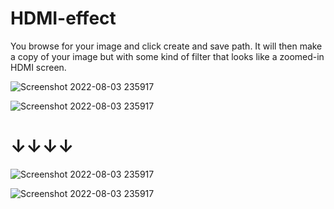 # HDMI-effect

You browse for your image and click create and save path. It will then make a copy of your image but with some kind of filter that looks like a zoomed-in HDMI screen.

![Screenshot 2022-08-03 235917](https://i.imgur.com/BXngwar.png)



![Screenshot 2022-08-03 235917](https://i.imgur.com/63rB4Lc.png)
# ↓↓↓↓
![Screenshot 2022-08-03 235917](https://i.imgur.com/p9o6Biv.png)

![Screenshot 2022-08-03 235917](https://i.imgur.com/usWh0f3.png)

